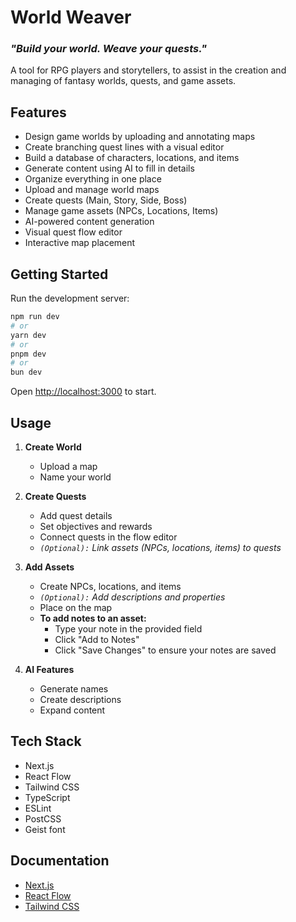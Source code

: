 # World Weaver
### *"Build your world. Weave your quests."*

A tool for RPG players and storytellers, to assist in the creation and managing of fantasy worlds, quests, and game assets.

## Features

- Design game worlds by uploading and annotating maps
- Create branching quest lines with a visual editor
- Build a database of characters, locations, and items
- Generate content using AI to fill in details
- Organize everything in one place
- Upload and manage world maps
- Create quests (Main, Story, Side, Boss)
- Manage game assets (NPCs, Locations, Items)
- AI-powered content generation
- Visual quest flow editor
- Interactive map placement

## Getting Started

Run the development server:

```bash
npm run dev
# or
yarn dev
# or
pnpm dev
# or
bun dev
```

Open [http://localhost:3000](http://localhost:3000) to start.

## Usage

1. **Create World**
   - Upload a map
   - Name your world

2. **Create Quests**
   - Add quest details
   - Set objectives and rewards
   - Connect quests in the flow editor
   - *`(Optional):` Link assets (NPCs, locations, items) to quests*

3. **Add Assets**
   - Create NPCs, locations, and items
   - *`(Optional):` Add descriptions and properties*
   - Place on the map
   - **To add notes to an asset:**
     - Type your note in the provided field
     - Click "Add to Notes"
     - Click "Save Changes" to ensure your notes are saved

4. **AI Features**
   - Generate names
   - Create descriptions
   - Expand content

## Tech Stack

- Next.js
- React Flow
- Tailwind CSS
- TypeScript
- ESLint
- PostCSS
- Geist font

## Documentation

- [Next.js](https://nextjs.org/docs)
- [React Flow](https://reactflow.dev/docs/introduction/)
- [Tailwind CSS](https://tailwindcss.com/docs)
